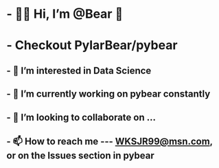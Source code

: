 #  - 🐻‍❄️ Hi, I’m @Bear  👋

#  - Checkout PylarBear/pybear

## - 👀 I’m interested in Data Science
## - 🌱 I’m currently working on pybear constantly
## - 💞️ I’m looking to collaborate on ...
## - 📫 How to reach me --- WKSJR99@msn.com, or on the Issues section in pybear

<!---
BillSousa/BillSousa is a ✨ special ✨ repository because its `README.md` (this file) appears on your GitHub profile.
You can click the Preview link to take a look at your changes.
--->
